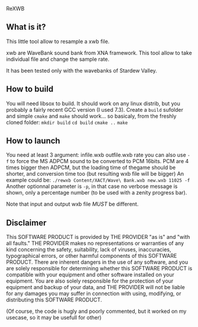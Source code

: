 ReXWB

What is it?
-----------
This little tool allow to resample a xwb file.

xwb are WaveBank sound bank from XNA framework.
This tool allow to take individual file and change the sample rate.

It has been tested only with the wavebanks of Stardew Valley.


How to build
------------
You will need libsox to build.
It should work on any linux distrib, but you probably a fairly recent GCC version (I used 7.3).
Create a `build` sufolder and simple `cmake` and `make` should work...
so basicaly, from the freshly cloned folder:
`mkdir build`
`cd build`
`cmake ..`
`make`

How to launch
-------------

You need at least 3 argument: infile.wxb outfile.wxb rate
you can also use `-f` to force the MS ADPCM sound to be converted to PCM 16bits. PCM are 4 times bigger then ADPCM, but the loading time of thegame should be shorter, and conversion time too (but resulting wxb file will be bigger)
An example could be:
`./rewxb Content/XACT/Wave\ Bank.wxb new.wxb 11025 -f`
Another optionnal parameter is `-p`, in that case no verbose message is shown, only a percentage number (to be used with a zenity progress bar).

Note that input and output wxb file *MUST* be different.


Disclaimer
----------
This SOFTWARE PRODUCT is provided by THE PROVIDER "as is" and "with all faults." THE PROVIDER makes no representations or warranties of any kind concerning the safety, suitability, lack of viruses, inaccuracies, typographical errors, or other harmful components of this SOFTWARE PRODUCT. There are inherent dangers in the use of any software, and you are solely responsible for determining whether this SOFTWARE PRODUCT is compatible with your equipment and other software installed on your equipment. You are also solely responsible for the protection of your equipment and backup of your data, and THE PROVIDER will not be liable for any damages you may suffer in connection with using, modifying, or distributing this SOFTWARE PRODUCT.

(Of course, the code is hugly and poorly commented, but it worked on my usecase, so it may be usefull for other)
